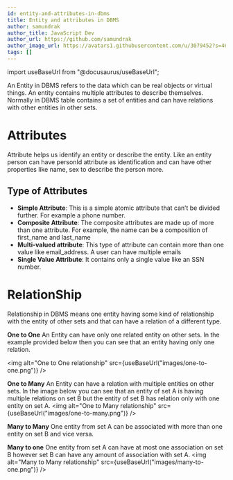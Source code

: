```yaml
---
id: entity-and-attributes-in-dbms
title: Entity and attributes in DBMS
author: samundrak
author_title: JavaScript Dev
author_url: https://github.com/samundrak
author_image_url: https://avatars1.githubusercontent.com/u/3079452?s=460&u=e5bd48488cb71b665ea5403192c6b8a963644a08&v=4
tags: []
---
```


import useBaseUrl from "@docusaurus/useBaseUrl";

An Entity in DBMS refers to the data which can be real objects or virtual things. An entity contains multiple attributes to describe themselves. Normally in DBMS table contains a set of entities and can have relations with other entities in other sets.

<!-- truncate -->

# Attributes

Attribute helps us identify an entity or describe the entity. Like an entity person can have personId attribute as identification and can have other properties like name, sex to describe the person more.

## Type of Attributes

- **Simple Attribute**:
  This is a simple atomic attribute that can’t be divided further. For example a phone number.
- **Composite Attribute**:
  The composite attributes are made up of more than one attribute. For example, the name can be a composition of first_name and last_name
- **Multi-valued attribute**:
  This type of attribute can contain more than one value like email_address. A user can have multiple emails
- **Single Value Attribute**:
  It contains only a single value like an SSN number.

# RelationShip

Relationship in DBMS means one entity having some kind of relationship with the entity of other sets and that can have a relation of a different type.

**One to One**
An Entity can have only one related entity on other sets. In the example provided below then you can see that an entity having only one relation.

<img
alt="One to One relationship"
src={useBaseUrl("images/one-to-one.png")}
/>

**One to Many**
An Entity can have a relation with multiple entities on other sets. In the image below you can see that an entity of set A is having multiple relations on set B but the entity of set B has relation only with one entity on set A.
<img
alt="One to Many relationship"
src={useBaseUrl("images/one-to-many.png")}
/>

**Many to Many**
One entity from set A can be associated with more than one entity on set B and vice versa.

**Many to one**
One entity from set A can have at most one association on set B however set B can have any amount of association with set A.
<img
alt="Many to Many relationship"
src={useBaseUrl("images/many-to-one.png")}
/>
